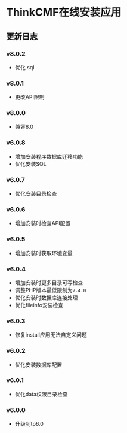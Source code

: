 # ThinkCMF在线安装应用

##  更新日志
### v8.0.2
* 优化 sql

### v8.0.1
* 更改API限制

### v8.0.0
* 兼容8.0

### v6.0.8
* 增加安装程序数据库迁移功能
* 优化安装SQL

### v6.0.7
* 优化安装目录检查

### v6.0.6
* 增加安装时检查API配置

### v6.0.5
* 增加安装时获取环境变量

### v6.0.4
* 增加安装时更多目录可写检查
* 调整PHP版本最低限制为`7.4.0`
* 优化安装时数据库连接处理
* 优化fileinfo安装检查

### v6.0.3
* 修复install应用无法自定义问题

### v6.0.2
* 优化安装数据库配置

### v6.0.1
* 优化data权限目录检查

### v6.0.0
* 升级到tp6.0
